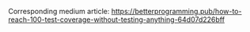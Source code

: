 Corresponding medium article: https://betterprogramming.pub/how-to-reach-100-test-coverage-without-testing-anything-64d07d226bff
